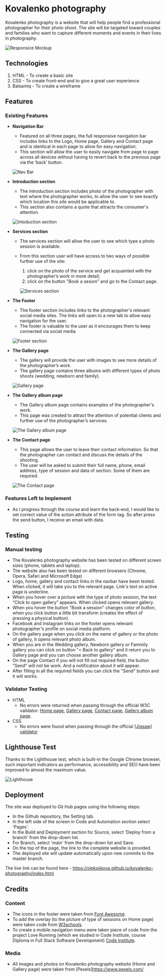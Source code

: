 # Kovalenko photography

Kovalenko photography is a website that will help people find a professional photographer for their photo shoot. The site will be targeted toward couples and families who want to capture different moments and events in their lives in photography.

![Responsice Mockup](readme_images/mockup.png)

## Technologies

1. HTML - To create a basic site
2. CSS - To create front-end and to give a great user experience
3. Balsamiq - To create a wireframe

## Features

### Existing Features
- __Navigation Bar__
    - Featured on all three pages, the full responsive navigation bar includes links to the Logo, Home page, Gallery and Contact page and is identical in each page to allow for easy navigation.
    - This section will allow the user to easily navigate from page to page across all devices without having to revert back to the previous page via the ‘back’ button. 
    
    ![Nav Bar](readme_images/nav.png)

- __Introduction section__

  - The introduction section includes photo of the photographer with text where the photographer works, to allow the user to see exactly which location this site would be applicable to. 
  - This section also contains a quote that attracts the consumer's attention.

  ![Intoduction section](readme_images/intro_section.png)

- __Services section__

    - The services section will allow the user to see which type a photo session is available.
    - From this section user will have access to two ways of possible further use of the site: 
        1. click on the photo of the service and get acquainted with the photographer’s work in more detail;
        2. click on the button "Book a sesion" and go to the Contact page.
        
        ![Services section](readme_images/service_section.png)

- __The Footer__ 

    - The footer section includes links to the photographer's relevant social media sites. The links will open to a new tab to allow easy navigation for the user. 
    - The footer is valuable to the user as it encourages them to keep connected via social media
    
    ![Footer section](readme_images/footer.png)

- __The Gallery page__ 

    - The gallery will provide the user with images to see more details of the photographer’s work.
    - The gallery page contains three albums with different types of photo shoots (wedding, newborn and family). 
    
    ![Gallery page](readme_images/gallery.png)

- __The Gallery album page__

    - The Gallery album page contains examples of the photographer's work. 
    - This page was created to attract the attention of potential clients and further use of the photographer’s services.
    
    ![The Gallery album page](readme_images/gallery_album.png)

- __The Contact page__

    - This page allows the user to leave their contact information. So that the photographer can contact and discuss the details of the shooting.
    - The user will be asked to submit their full name, phone, email address, type of session and data of section. Some of them are required. 
    
    ![The Contact page](readme_images/contact_me.png)

### Features Left to Implement

- As I progress through the course and learn the back-end, I would like to set correct value of the action attribute of the form tag. So after press the send button, I receive an email with data.

## Testing 

### Manual testing

- The Kovalenko photography website has been tested on different screen sizes (phone, tablets and laptop). 
- The website also has been tested on different browsers (Chrome, Opera, Safari and Microsoft Edge)
- Logo, home, gallery and contact links in the navbar have been tested. When clicked, it will take you to the relevant page. Link's text on active page is underline.
- When you hover over a picture with the type of photo session, the text “Click to open gallery” appears. When clicked opens relevant gallery.
- When you hover the button "Book a session" changes color of button, when you click button a little bit transform (creates the effect of pressing a physical button). 
- Facebook and Instagram links on the footer opens relevant photographer's profile on social media platform. 
- On the gallery page when you click on the name of gallery or the photo of gallery, it opens relevant photo album. 
- When you are in the Wedding gallery, Newborn gallery or Fammily gallery you can click on button "< Back to gallery" and it return you to Gallery page and you can choose another gallery album.
- On the page Contact if you will not fill out required field, the button "Send" will not be work. And a notification about it will appear. 
- After filling in all the required fields you can click the "Send" button and it will works.

### Validator Testing 

- HTML
  - No errors were returned when passing through the official W3C validator: [Home page](https://validator.w3.org/nu/?doc=https%3A%2F%2Foleksiikova.github.io%2Fkovalenko-photography%2Findex.html), [Gallery page](https://validator.w3.org/nu/?doc=https%3A%2F%2Foleksiikova.github.io%2Fkovalenko-photography%2Fgallery.html), [Contact page](https://validator.w3.org/nu/?doc=https%3A%2F%2Foleksiikova.github.io%2Fkovalenko-photography%2Fcontact.html), [Gallery album page](https://validator.w3.org/nu/?doc=https%3A%2F%2Foleksiikova.github.io%2Fkovalenko-photography%2Fgallery_family.html).
- CSS
  - No errors were found when passing through the official [(Jigsaw) validator](https://jigsaw.w3.org/css-validator/validator?uri=https%3A%2F%2Foleksiikova.github.io%2Fkovalenko-photography%2Findex.html&profile=css3svg&usermedium=all&warning=1&vextwarning=&lang=en)

## Lighthouse Test

Thanks to the Lighthouse test, which is built-in the Google Chrome browser, such important indicators as performance, accessibility and SEO have been improved to almost the maximum value.

![Lighthouse](readme_images/Lighthpuse_test.png)

## Deployment

The site was deployed to Git Hub pages using the following steps:

  - In the Github repository, the Setting tab.
  - In the left side of the screen in Code and Automation section select 'Pages'.
  - In the Build and Deployment section for Source, select 'Deploy from a branch' from the drop-down list.
  - For Branch, select 'main' from the drop-down list and Save.
  - On the top of the page, the link to the complete website is provided.
  - The deployed site will update automatically upon new commits to the master branch.

The live link can be found here - https://oleksiikova.github.io/kovalenko-photography/index.html 

## Credits

### Content

- The icons in the footer were taken from [Font Awesome](https://fontawesome.com/).
- To add the overlay (to the picture of type of sessions on Home page) were taken code from [W3schools](https://www.w3schools.com/howto/tryit.asp?filename=tryhow_css_image_overlay_title).
- To create a mobile navigation menu were taken piece of code from the project Love Running (which we studied in Code Institute, course Diploma in Full Stack Software Development) [Code Institute](https://github.com/Code-Institute-Solutions/love-running-v3).

### Media

- All images and photos on Kovalenko photography website (Home and Gallery page) were taken from [Pexels]https://www.pexels.com/

